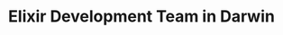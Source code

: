 ---
title: Elixir Development Team in Darwin
permalink: /landings/locations/darwin/developer/elixir
technology: Elixir
location: Darwin
---